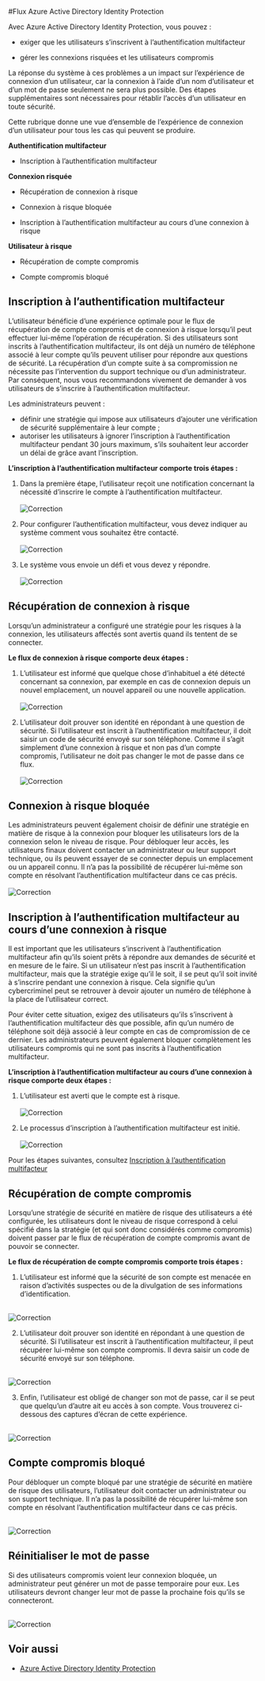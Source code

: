 <properties
	pageTitle="Flux Azure Active Directory Identity Protection | Microsoft Azure"
	description="Fournit une vue d’ensemble de l’expérience utilisateur lorsque Identity Protection a atténué ou corrigé la connexion d’un utilisateur ou lorsque l’authentification multifacteur est requise par une stratégie."
	services="active-directory"
	keywords="azure active directory identity protection, cloud app discovery, gestion d’applications, sécurité, risque, niveau de risque, vulnérabilité, stratégie de sécurité"
	documentationCenter=""
	authors="markusvi"
	manager="stevenpo"
	editor=""/>

<tags
	ms.service="active-directory"
	ms.workload="identity"
	ms.tgt_pltfrm="na"
	ms.devlang="na"
	ms.topic="article"
	ms.date="03/07/2016"
	ms.author="markvi"/>

#Flux Azure Active Directory Identity Protection

Avec Azure Active Directory Identity Protection, vous pouvez :

- exiger que les utilisateurs s’inscrivent à l’authentification multifacteur

- gérer les connexions risquées et les utilisateurs compromis

La réponse du système à ces problèmes a un impact sur l’expérience de connexion d’un utilisateur, car la connexion à l’aide d’un nom d’utilisateur et d’un mot de passe seulement ne sera plus possible. Des étapes supplémentaires sont nécessaires pour rétablir l’accès d’un utilisateur en toute sécurité.

Cette rubrique donne une vue d’ensemble de l’expérience de connexion d’un utilisateur pour tous les cas qui peuvent se produire.

**Authentification multifacteur**

- Inscription à l’authentification multifacteur



**Connexion risquée**

- Récupération de connexion à risque

- Connexion à risque bloquée

- Inscription à l’authentification multifacteur au cours d’une connexion à risque
 

**Utilisateur à risque**

- Récupération de compte compromis

- Compte compromis bloqué




## Inscription à l’authentification multifacteur

L’utilisateur bénéficie d’une expérience optimale pour le flux de récupération de compte compromis et de connexion à risque lorsqu’il peut effectuer lui-même l’opération de récupération. Si des utilisateurs sont inscrits à l’authentification multifacteur, ils ont déjà un numéro de téléphone associé à leur compte qu’ils peuvent utiliser pour répondre aux questions de sécurité. La récupération d’un compte suite à sa compromission ne nécessite pas l’intervention du support technique ou d’un administrateur. Par conséquent, nous vous recommandons vivement de demander à vos utilisateurs de s’inscrire à l’authentification multifacteur.

Les administrateurs peuvent :

- définir une stratégie qui impose aux utilisateurs d’ajouter une vérification de sécurité supplémentaire à leur compte ; 
- autoriser les utilisateurs à ignorer l’inscription à l’authentification multifacteur pendant 30 jours maximum, s’ils souhaitent leur accorder un délai de grâce avant l’inscription.

**L’inscription à l’authentification multifacteur comporte trois étapes :**

1. Dans la première étape, l’utilisateur reçoit une notification concernant la nécessité d’inscrire le compte à l’authentification multifacteur. <br><br> ![Correction](./media/active-directory-identityprotection-flows/140.png "Correction") <br>


2. Pour configurer l’authentification multifacteur, vous devez indiquer au système comment vous souhaitez être contacté. <br><br> ![Correction](./media/active-directory-identityprotection-flows/141.png "Correction") <br>
 
3. Le système vous envoie un défi et vous devez y répondre. <br><br> ![Correction](./media/active-directory-identityprotection-flows/142.png "Correction") <br>

 



## Récupération de connexion à risque

Lorsqu’un administrateur a configuré une stratégie pour les risques à la connexion, les utilisateurs affectés sont avertis quand ils tentent de se connecter.

**Le flux de connexion à risque comporte deux étapes :**

1. L’utilisateur est informé que quelque chose d’inhabituel a été détecté concernant sa connexion, par exemple en cas de connexion depuis un nouvel emplacement, un nouvel appareil ou une nouvelle application. <br> <br> ![Correction](./media/active-directory-identityprotection-flows/120.png "Correction") <br>

2. L’utilisateur doit prouver son identité en répondant à une question de sécurité. Si l’utilisateur est inscrit à l’authentification multifacteur, il doit saisir un code de sécurité envoyé sur son téléphone. Comme il s’agit simplement d’une connexion à risque et non pas d’un compte compromis, l’utilisateur ne doit pas changer le mot de passe dans ce flux. <br> <br> ![Correction](./media/active-directory-identityprotection-flows/121.png "Correction") <br>



 
## Connexion à risque bloquée
Les administrateurs peuvent également choisir de définir une stratégie en matière de risque à la connexion pour bloquer les utilisateurs lors de la connexion selon le niveau de risque. Pour débloquer leur accès, les utilisateurs finaux doivent contacter un administrateur ou leur support technique, ou ils peuvent essayer de se connecter depuis un emplacement ou un appareil connu. Il n’a pas la possibilité de récupérer lui-même son compte en résolvant l’authentification multifacteur dans ce cas précis. <br><br> ![Correction](./media/active-directory-identityprotection-flows/130.png "Correction") <br>



## Inscription à l’authentification multifacteur au cours d’une connexion à risque

Il est important que les utilisateurs s’inscrivent à l’authentification multifacteur afin qu’ils soient prêts à répondre aux demandes de sécurité et en mesure de le faire. Si un utilisateur n’est pas inscrit à l’authentification multifacteur, mais que la stratégie exige qu’il le soit, il se peut qu’il soit invité à s’inscrire pendant une connexion à risque. Cela signifie qu’un cybercriminel peut se retrouver à devoir ajouter un numéro de téléphone à la place de l’utilisateur correct.

Pour éviter cette situation, exigez des utilisateurs qu’ils s’inscrivent à l’authentification multifacteur dès que possible, afin qu’un numéro de téléphone soit déjà associé à leur compte en cas de compromission de ce dernier. Les administrateurs peuvent également bloquer complètement les utilisateurs compromis qui ne sont pas inscrits à l’authentification multifacteur.

**L’inscription à l’authentification multifacteur au cours d’une connexion à risque comporte deux étapes :**

1. L’utilisateur est averti que le compte est à risque. <br><br> ![Correction](./media/active-directory-identityprotection-flows/150.png "Correction") <br>

2. Le processus d’inscription à l’authentification multifacteur est initié. <br><br> ![Correction](./media/active-directory-identityprotection-flows/151.png "Correction") <br>

Pour les étapes suivantes, consultez [Inscription à l’authentification multifacteur](#multi-factor-authentication-registration)




## Récupération de compte compromis

Lorsqu’une stratégie de sécurité en matière de risque des utilisateurs a été configurée, les utilisateurs dont le niveau de risque correspond à celui spécifié dans la stratégie (et qui sont donc considérés comme compromis) doivent passer par le flux de récupération de compte compromis avant de pouvoir se connecter.

**Le flux de récupération de compte compromis comporte trois étapes :**

1. L’utilisateur est informé que la sécurité de son compte est menacée en raison d’activités suspectes ou de la divulgation de ses informations d’identification.

<br> ![Correction](./media/active-directory-identityprotection-flows/101.png "Correction") <br>

2.	L’utilisateur doit prouver son identité en répondant à une question de sécurité. Si l’utilisateur est inscrit à l’authentification multifacteur, il peut récupérer lui-même son compte compromis. Il devra saisir un code de sécurité envoyé sur son téléphone. 

<br> ![Correction](./media/active-directory-identityprotection-flows/110.png "Correction") <br>


3.	Enfin, l’utilisateur est obligé de changer son mot de passe, car il se peut que quelqu’un d’autre ait eu accès à son compte. Vous trouverez ci-dessous des captures d’écran de cette expérience.
 
<br> ![Correction](./media/active-directory-identityprotection-flows/111.png "Correction") <br>



## Compte compromis bloqué 

Pour débloquer un compte bloqué par une stratégie de sécurité en matière de risque des utilisateurs, l’utilisateur doit contacter un administrateur ou son support technique. Il n’a pas la possibilité de récupérer lui-même son compte en résolvant l’authentification multifacteur dans ce cas précis.

<br> ![Correction](./media/active-directory-identityprotection-flows/104.png "Correction") <br>



 
## Réinitialiser le mot de passe

Si des utilisateurs compromis voient leur connexion bloquée, un administrateur peut générer un mot de passe temporaire pour eux. Les utilisateurs devront changer leur mot de passe la prochaine fois qu’ils se connecteront.

<br> ![Correction](./media/active-directory-identityprotection-flows/160.png "Correction") <br>


 




 

## Voir aussi

- [Azure Active Directory Identity Protection](active-directory-identityprotection.md) 

<!------HONumber=AcomDC_0309_2016-->